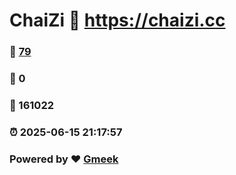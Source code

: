 # ChaiZi :link: https://chaizi.cc 
### :page_facing_up: [79](https://chaizi.cc/tag.html) 
### :speech_balloon: 0 
### :hibiscus: 161022 
### :alarm_clock: 2025-06-15 21:17:57 
### Powered by :heart: [Gmeek](https://github.com/Meekdai/Gmeek)
